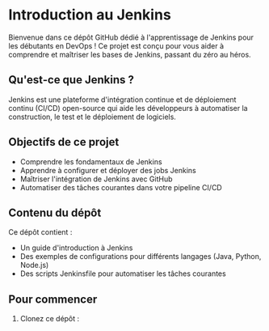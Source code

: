 # Introduction au Jenkins

Bienvenue dans ce dépôt GitHub dédié à l'apprentissage de Jenkins pour les débutants en DevOps ! Ce projet est conçu pour vous aider à comprendre et maîtriser les bases de Jenkins, passant du zéro au héros.

## Qu'est-ce que Jenkins ?

Jenkins est une plateforme d'intégration continue et de déploiement continu (CI/CD) open-source qui aide les développeurs à automatiser la construction, le test et le déploiement de logiciels.

## Objectifs de ce projet

- Comprendre les fondamentaux de Jenkins
- Apprendre à configurer et déployer des jobs Jenkins
- Maîtriser l'intégration de Jenkins avec GitHub
- Automatiser des tâches courantes dans votre pipeline CI/CD

## Contenu du dépôt

Ce dépôt contient :

- Un guide d'introduction à Jenkins
- Des exemples de configurations pour différents langages (Java, Python, Node.js)
- Des scripts Jenkinsfile pour automatiser les tâches courantes

## Pour commencer

1. Clonez ce dépôt :
